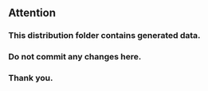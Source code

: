 ## Attention
### This distribution folder contains generated data.
### Do not commit any changes here.
### Thank you.
